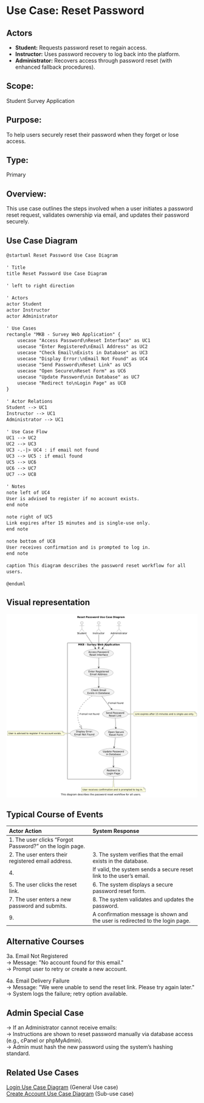 # Use Case: Reset Password 

## Actors
- **Student:** Requests password reset to regain access.  
- **Instructor:** Uses password recovery to log back into the platform.  
- **Administrator:** Recovers access through password reset (with enhanced fallback procedures).  

## Scope:  
Student Survey Application  

## Purpose:  
To help users securely reset their password when they forget or lose access.  

## Type:  
Primary  

## Overview:  
This use case outlines the steps involved when a user initiates a password reset request, validates ownership via email, and updates their password securely.

## Use Case Diagram
``` plantuml
@startuml Reset Password Use Case Diagram

' Title
title Reset Password Use Case Diagram

' left to right direction

' Actors
actor Student
actor Instructor
actor Administrator

' Use Cases
rectangle "MKB - Survey Web Application" {
    usecase "Access Password\nReset Interface" as UC1
    usecase "Enter Registered\nEmail Address" as UC2
    usecase "Check Email\nExists in Database" as UC3
    usecase "Display Error:\nEmail Not Found" as UC4
    usecase "Send Password\nReset Link" as UC5
    usecase "Open Secure\nReset Form" as UC6
    usecase "Update Password\nin Database" as UC7
    usecase "Redirect to\nLogin Page" as UC8
}

' Actor Relations
Student --> UC1
Instructor --> UC1
Administrator --> UC1

' Use Case Flow
UC1 --> UC2
UC2 --> UC3
UC3 -.-|> UC4 : if email not found
UC3 --> UC5 : if email found
UC5 --> UC6
UC6 --> UC7
UC7 --> UC8

' Notes
note left of UC4
User is advised to register if no account exists.
end note

note right of UC5
Link expires after 15 minutes and is single-use only.
end note

note bottom of UC8
User receives confirmation and is prompted to log in.
end note

caption This diagram describes the password reset workflow for all users.

@enduml
```
## Visual representation
![Login Use Case Diagram](UC-Password_Recovery.png)

## Typical Course of Events
| Actor Action | System Response|
|:--------|:-------|
| 1. The user clicks “Forgot Password?” on the login page. | |  
| 2. The user enters their registered email address.| 3. The system verifies that the email exists in the database.|  
| 4.| If valid, the system sends a secure reset link to the user’s email.|  
| 5. The user clicks the reset link.| 6. The system displays a secure password reset form.|  
| 7. The user enters a new password and submits.| 8. The system validates and updates the password.|  
| 9.| A confirmation message is shown and the user is redirected to the login page.|  

## Alternative Courses
3a. Email Not Registered  
→ Message: "No account found for this email."  
→ Prompt user to retry or create a new account.  

4a. Email Delivery Failure  
→ Message: "We were unable to send the reset link. Please try again later."  
→ System logs the failure; retry option available.  

## Admin Special Case
→ If an Administrator cannot receive emails:  
→ Instructions are shown to reset password manually via database access (e.g., cPanel or phpMyAdmin).  
→ Admin must hash the new password using the system’s hashing standard.  

## Related Use Cases
[Login Use Case Diagram](../UC-Login_new.md) (General Use case)  
[Create Account Use Case Diagram](UC-Create_Account.md) (Sub-use case)